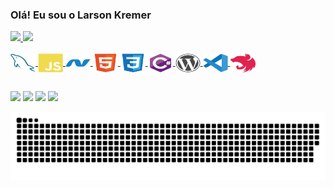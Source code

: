 ### Olá! Eu sou o Larson Kremer 
 <div>
  <a href="https://github.com/Larsonkv">
  <img height="180em" src="https://github-readme-stats.vercel.app/api?username=Larsonkv&show_icons=true&theme=dark&include_all_commits=true&count_private=true"/>
  <img height="180em" src="https://github-readme-stats.vercel.app/api/top-langs/?username=Larsonkv&layout=compact&langs_count=7&theme=dark"/>
</div>
  
<div style="display: inline_block"><br>
  <img align="center" alt="Larson-MySql" height="30" width="40" src="https://raw.githubusercontent.com/devicons/devicon/master/icons/mysql/mysql-plain.svg">
  <img align="center" alt="Larson-Js" height="30" width="40" src="https://raw.githubusercontent.com/devicons/devicon/master/icons/javascript/javascript-plain.svg">
  <img align="center" alt="Larson-DoNot" height="30" width="40" src="https://raw.githubusercontent.com/devicons/devicon/master/icons/dot-net/dot-net-plain.svg">
  <img align="center" alt="Larson-HTML" height="30" width="40" src="https://raw.githubusercontent.com/devicons/devicon/master/icons/html5/html5-original.svg">
  <img align="center" alt="Larson-CSS" height="30" width="40" src="https://raw.githubusercontent.com/devicons/devicon/master/icons/css3/css3-original.svg">
  <img align="center" alt="Larson-Csharp" height="30" width="40" src="https://raw.githubusercontent.com/devicons/devicon/master/icons/csharp/csharp-original.svg">
 <img align="center" alt="Larson-Wordpress" height="30" width="40" src="https://raw.githubusercontent.com/devicons/devicon/master/icons/wordpress/wordpress-plain.svg">
 <img align="center" alt="Larson-VsCode" height="30" width="40" src="https://raw.githubusercontent.com/devicons/devicon/master/icons/vscode/vscode-original.svg">
 <img align="center" alt="Larson-NestJS" height="30" width="40" src="https://raw.githubusercontent.com/devicons/devicon/master/icons/nestjs/nestjs-plain.svg">
</div>
  
   ##
 
<div> 
  <a href="https://www.youtube.com/channel/UCdZ_HgsgFZoe3vv_bERkaAQ" target="_blank"><img src="https://img.shields.io/badge/YouTube-FF0000?style=for-the-badge&logo=youtube&logoColor=white" target="_blank"></a>
  <a href="https://instagram.com/_Larsonkv" target="_blank"><img src="https://img.shields.io/badge/-Instagram-%23E4405F?style=for-the-badge&logo=instagram&logoColor=white" target="_blank"></a>
  <a href = "mailto:77larsonkv@gmail.com"><img src="https://img.shields.io/badge/-Gmail-%23333?style=for-the-badge&logo=gmail&logoColor=white" target="_blank"></a>
  <a href="https://www.linkedin.com/in/larson-kremer-vicente-653422191/" target="_blank"><img src="https://img.shields.io/badge/-LinkedIn-%230077B5?style=for-the-badge&logo=linkedin&logoColor=white" target="_blank"></a> 
 
  ![Snake animation](https://github.com/Larsonkv/Larsonkv/blob/output/github-contribution-grid-snake.svg)
 
</div>

